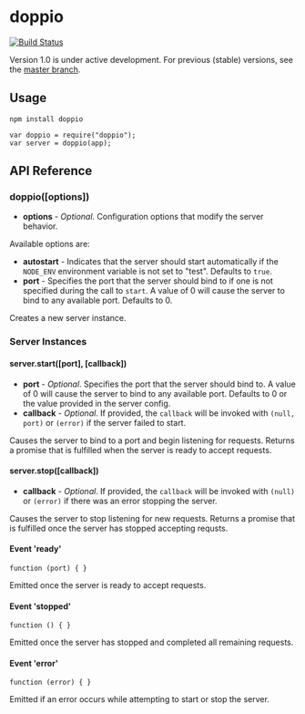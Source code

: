 doppio
======

[![Build Status](https://travis-ci.org/jagoda/doppio.png?branch=1.0)](https://travis-ci.org/jagoda/doppio)

Version 1.0 is under active development. For previous (stable) versions, see the
[master branch](https://github.com/jagoda/doppio/tree/master).

## Usage

	npm install doppio

	var doppio = require("doppio");
	var server = doppio(app);

## API Reference

### doppio([options])

 + **options** - _Optional_. Configuration options that modify the server
   behavior.

Available options are:
 + **autostart** - Indicates that the server should start automatically if the
   `NODE_ENV` environment variable is not set to "test". Defaults to `true`.
 + **port** - Specifies the port that the server should bind to if one is not
   specified during the call to `start`. A value of 0 will cause the server to
   bind to any available port. Defaults to 0.

Creates a new server instance.

### Server Instances

#### server.start([port], [callback])

 + **port** - _Optional_. Specifies the port that the server should bind to.
   A value of 0 will cause the server to bind to any available port. Defaults to
   0 or the value provided in the server config.
 + **callback** - _Optional_. If provided, the `callback` will be invoked with
   `(null, port)` or `(error)` if the server failed to start.

Causes the server to bind to a port and begin listening for requests. Returns a
promise that is fulfilled when the server is ready to accept requests.

#### server.stop([callback])

 + **callback** - _Optional_. If provided, the `callback` will be invoked with
   `(null)` or `(error)` if there was an error stopping the server.

Causes the server to stop listening for new requests. Returns a promise that is
fulfilled once the server has stopped accepting requsts.

#### Event 'ready'

	function (port) { }

Emitted once the server is ready to accept requests.

#### Event 'stopped'

	function () { }

Emitted once the server has stopped and completed all remaining requests.

#### Event 'error'

	function (error) { }

Emitted if an error occurs while attempting to start or stop the server.

[express]: http://expressjs.com/ "Express"
